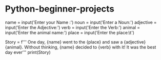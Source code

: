 # Python-beginner-projects
name = input('Enter your Name :')
noun = input('Enter a Noun:')
adjective = input('Enter the Adjective:')
verb = input('Enter the Verb:')
animal = input('Enter the animal name:')
place = input('Enter the place:\t')

Story = f'''
One day, {name} went to the {place} and saw a {adjective} {animal}.
Without thinking, {name} decided to {verb} with it!
It was the best day ever'''
print(Story)
